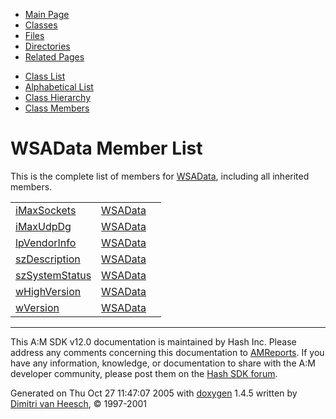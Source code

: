 <div class="tabs">

- [Main Page](index.md)
- <span id="current">[Classes](annotated.md)</span>
- [Files](files.md)
- [Directories](dirs.md)
- [Related Pages](pages.md)

</div>

<div class="tabs">

- [Class List](annotated.md)
- [Alphabetical List](classes.md)
- [Class Hierarchy](hierarchy.md)
- [Class Members](functions.md)

</div>

# WSAData Member List

This is the complete list of members for <a href="structWSAData.md" class="el">WSAData</a>, including all inherited members.

|  |  |  |
|----|----|----|
| <a href="structWSAData.md#02404b014a28a82957f338aa2d2fa8ca" class="el">iMaxSockets</a> | <a href="structWSAData.md" class="el">WSAData</a> |  |
| <a href="structWSAData.md#40b3654bc6faa15871b3d691af0fa579" class="el">iMaxUdpDg</a> | <a href="structWSAData.md" class="el">WSAData</a> |  |
| <a href="structWSAData.md#c49d15108e2dd43a4169cdd3cd127967" class="el">lpVendorInfo</a> | <a href="structWSAData.md" class="el">WSAData</a> |  |
| <a href="structWSAData.md#f563208e74507356a29c21d97377022a" class="el">szDescription</a> | <a href="structWSAData.md" class="el">WSAData</a> |  |
| <a href="structWSAData.md#6584b145569fabb64671a9617169db5e" class="el">szSystemStatus</a> | <a href="structWSAData.md" class="el">WSAData</a> |  |
| <a href="structWSAData.md#ed3df98baaf754b6a42f2c08117bbe2b" class="el">wHighVersion</a> | <a href="structWSAData.md" class="el">WSAData</a> |  |
| <a href="structWSAData.md#34e2d7b3ce1a86e1be65df537e452f41" class="el">wVersion</a> | <a href="structWSAData.md" class="el">WSAData</a> |  |

------------------------------------------------------------------------

<span class="small">This A:M SDK v12.0 documentation is maintained by Hash Inc. Please address any comments concerning this documentation to [AMReports](http://www.hash.com/reports). If you have any information, knowledge, or documentation to share with the A:M developer community, please post them on the [Hash SDK forum](http://www.hash.com/forums/index.php?showforum=11).</span>

Generated on Thu Oct 27 11:47:07 2005 with [<span class="image placeholder" original-image-src="doxygen.png" original-image-title="" height="45" width="100" align="middle" border="0">doxygen</span>](http://www.doxygen.org/index.html) 1.4.5 written by [Dimitri van Heesch](mailto:dimitri@stack.nl), © 1997-2001
